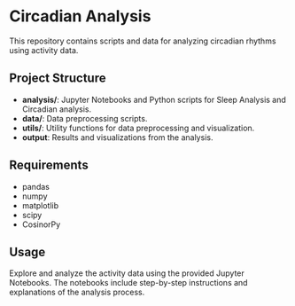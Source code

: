 # Circadian Analysis

This repository contains scripts and data for analyzing circadian rhythms using activity data.

## Project Structure

- **analysis/**: Jupyter Notebooks and Python scripts for Sleep Analysis and Circadian analysis.
- **data/**: Data preprocessing scripts.
- **utils/**: Utility functions for data preprocessing and visualization.
- **output**: Results and visualizations from the analysis.

## Requirements

- pandas
- numpy
- matplotlib
- scipy
- CosinorPy

## Usage

Explore and analyze the activity data using the provided Jupyter Notebooks. The notebooks include step-by-step instructions and explanations of the analysis process.
